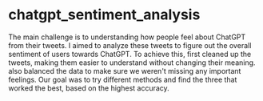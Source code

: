 # chatgpt_sentiment_analysis

The main challenge is to understanding how people feel about ChatGPT from their tweets. I aimed to analyze these tweets to figure out the overall sentiment of users towards ChatGPT. To achieve this, first cleaned up the tweets, making them easier to understand without changing their meaning. also balanced the data to make sure we weren't missing any important feelings. Our goal was to try different methods and find the three that worked the best, based on the highest accuracy.
